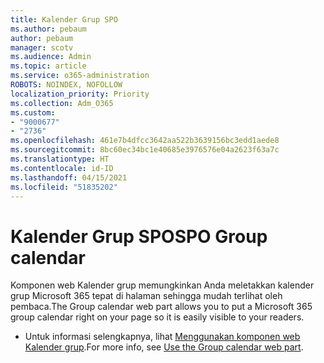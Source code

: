 ```yaml
---
title: Kalender Grup SPO
ms.author: pebaum
author: pebaum
manager: scotv
ms.audience: Admin
ms.topic: article
ms.service: o365-administration
ROBOTS: NOINDEX, NOFOLLOW
localization_priority: Priority
ms.collection: Adm_O365
ms.custom:
- "9000677"
- "2736"
ms.openlocfilehash: 461e7b4dfcc3642aa522b3639156bc3edd1aede8
ms.sourcegitcommit: 8bc60ec34bc1e40685e3976576e04a2623f63a7c
ms.translationtype: HT
ms.contentlocale: id-ID
ms.lasthandoff: 04/15/2021
ms.locfileid: "51835202"
---
```

# <a name="spo-group-calendar"></a><span data-ttu-id="3bd5b-102">Kalender Grup SPO</span><span class="sxs-lookup"><span data-stu-id="3bd5b-102">SPO Group calendar</span></span>

<span data-ttu-id="3bd5b-103">Komponen web Kalender grup memungkinkan Anda meletakkan kalender grup Microsoft 365 tepat di halaman sehingga mudah terlihat oleh pembaca.</span><span class="sxs-lookup"><span data-stu-id="3bd5b-103">The Group calendar web part allows you to put a Microsoft 365 group calendar right on your page so it is easily visible to your readers.</span></span>
- <span data-ttu-id="3bd5b-104">Untuk informasi selengkapnya, lihat [Menggunakan komponen web Kalender grup](https://support.microsoft.com/en-us/office/use-the-group-calendar-web-part-eaf3c04d-5699-48cb-8b5e-3caa887d51ce?ui=en-us&rs=en-us&ad=us).</span><span class="sxs-lookup"><span data-stu-id="3bd5b-104">For more info, see [Use the Group calendar web part](https://support.microsoft.com/en-us/office/use-the-group-calendar-web-part-eaf3c04d-5699-48cb-8b5e-3caa887d51ce?ui=en-us&rs=en-us&ad=us).</span></span>
